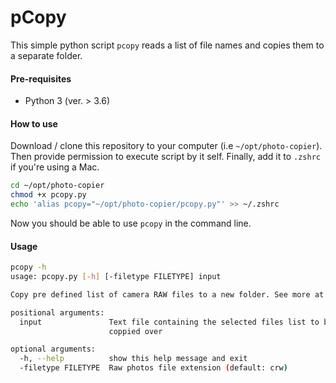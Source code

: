 pCopy
=====

This simple python script `pcopy` reads a list of file names and copies them to a separate folder. 

#### Pre-requisites 
 - Python 3 (ver. > 3.6)

#### How to use

Download / clone this repository to your computer (i.e `~/opt/photo-copier`). Then provide permission to execute script by it self. Finally, add it to `.zshrc` if you're using a Mac. 

```bash
cd ~/opt/photo-copier
chmod +x pcopy.py
echo 'alias pcopy="~/opt/photo-copier/pcopy.py"' >> ~/.zshrc
```

Now you should be able to use `pcopy` in the command line. 

#### Usage

```bash
pcopy -h                                           
usage: pcopy.py [-h] [-filetype FILETYPE] input

Copy pre defined list of camera RAW files to a new folder. See more at

positional arguments:
  input               Text file containing the selected files list to be
                      coppied over

optional arguments:
  -h, --help          show this help message and exit
  -filetype FILETYPE  Raw photos file extension (default: crw)
```
